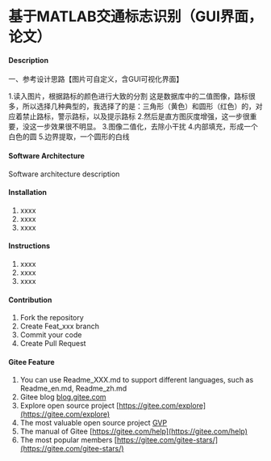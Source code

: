 # 基于MATLAB交通标志识别（GUI界面，论文）

#### Description
一、参考设计思路【图片可自定义，含GUI可视化界面】

1.读入图片，根据路标的颜色进行大致的分割
这是数据库中的二值图像，路标很多，所以选择几种典型的，我选择了的是：三角形（黄色）和圆形（红色）的，对应着禁止路标，警示路标，以及提示路标
2.然后是直方图灰度增强，这一步很重要，没这一步效果很不明显。
3.图像二值化，去除小干扰
4.内部填充，形成一个白色的圆
5.边界提取，一个圆形的白线


#### Software Architecture
Software architecture description

#### Installation

1.  xxxx
2.  xxxx
3.  xxxx

#### Instructions

1.  xxxx
2.  xxxx
3.  xxxx

#### Contribution

1.  Fork the repository
2.  Create Feat_xxx branch
3.  Commit your code
4.  Create Pull Request


#### Gitee Feature

1.  You can use Readme\_XXX.md to support different languages, such as Readme\_en.md, Readme\_zh.md
2.  Gitee blog [blog.gitee.com](https://blog.gitee.com)
3.  Explore open source project [https://gitee.com/explore](https://gitee.com/explore)
4.  The most valuable open source project [GVP](https://gitee.com/gvp)
5.  The manual of Gitee [https://gitee.com/help](https://gitee.com/help)
6.  The most popular members  [https://gitee.com/gitee-stars/](https://gitee.com/gitee-stars/)
